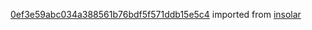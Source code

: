 [0ef3e59abc034a388561b76bdf5f571ddb15e5c4](https://github.com/insolar/insolar/commit/0ef3e59abc034a388561b76bdf5f571ddb15e5c4) imported from [insolar](https://github.com/insolar/insolar)

